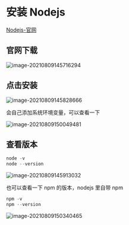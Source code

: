 # 安装 Nodejs

[Nodejs-官网](https://nodejs.org/zh-cn/)

## 官网下载

![image-20210809145716294](https://attach.blog.wen7.online/image-20210809145716294.png)



## 点击安装

![image-20210809145828666](https://attach.blog.wen7.online/image-20210809145828666.png)



会自己添加系统环境变量，可以查看一下

![image-20210809150049481](https://attach.blog.wen7.online/image-20210809150049481.png)



## 查看版本

```c
node -v
node --version
```

![image-20210809145913032](https://attach.blog.wen7.online/image-20210809145913032.png)

也可以查看一下 npm 的版本，nodejs 里自带 npm

```c
npm -v
npm --version
```

![image-20210809150340465](https://attach.blog.wen7.online/image-20210809150340465.png)

